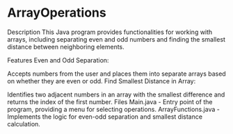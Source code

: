 # ArrayOperations
Description
This Java program provides functionalities for working with arrays, including separating even and odd numbers and finding the smallest distance between neighboring elements.

Features
Even and Odd Separation:

Accepts numbers from the user and places them into separate arrays based on whether they are even or odd.
Find Smallest Distance in Array:

Identifies two adjacent numbers in an array with the smallest difference and returns the index of the first number.
Files
Main.java - Entry point of the program, providing a menu for selecting operations.
ArrayFunctions.java - Implements the logic for even-odd separation and smallest distance calculation.
